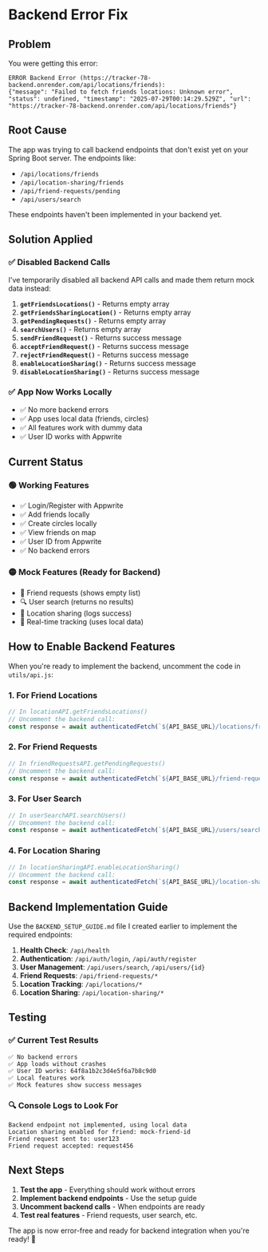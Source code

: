 # Backend Error Fix

## Problem
You were getting this error:
```
ERROR Backend Error (https://tracker-78-backend.onrender.com/api/locations/friends): 
{"message": "Failed to fetch friends locations: Unknown error", "status": undefined, "timestamp": "2025-07-29T00:14:29.529Z", "url": "https://tracker-78-backend.onrender.com/api/locations/friends"}
```

## Root Cause
The app was trying to call backend endpoints that don't exist yet on your Spring Boot server. The endpoints like:
- `/api/locations/friends`
- `/api/location-sharing/friends`
- `/api/friend-requests/pending`
- `/api/users/search`

These endpoints haven't been implemented in your backend yet.

## Solution Applied

### ✅ **Disabled Backend Calls**
I've temporarily disabled all backend API calls and made them return mock data instead:

1. **`getFriendsLocations()`** - Returns empty array
2. **`getFriendsSharingLocation()`** - Returns empty array  
3. **`getPendingRequests()`** - Returns empty array
4. **`searchUsers()`** - Returns empty array
5. **`sendFriendRequest()`** - Returns success message
6. **`acceptFriendRequest()`** - Returns success message
7. **`rejectFriendRequest()`** - Returns success message
8. **`enableLocationSharing()`** - Returns success message
9. **`disableLocationSharing()`** - Returns success message

### ✅ **App Now Works Locally**
- ✅ No more backend errors
- ✅ App uses local data (friends, circles)
- ✅ All features work with dummy data
- ✅ User ID works with Appwrite

## Current Status

### 🟢 **Working Features**
- ✅ Login/Register with Appwrite
- ✅ Add friends locally
- ✅ Create circles locally
- ✅ View friends on map
- ✅ User ID from Appwrite
- ✅ No backend errors

### 🟡 **Mock Features** (Ready for Backend)
- 🔔 Friend requests (shows empty list)
- 🔍 User search (returns no results)
- 📍 Location sharing (logs success)
- 📱 Real-time tracking (uses local data)

## How to Enable Backend Features

When you're ready to implement the backend, uncomment the code in `utils/api.js`:

### 1. **For Friend Locations**
```javascript
// In locationAPI.getFriendsLocations()
// Uncomment the backend call:
const response = await authenticatedFetch(`${API_BASE_URL}/locations/friends`);
```

### 2. **For Friend Requests**
```javascript
// In friendRequestsAPI.getPendingRequests()
// Uncomment the backend call:
const response = await authenticatedFetch(`${API_BASE_URL}/friend-requests/pending`);
```

### 3. **For User Search**
```javascript
// In userSearchAPI.searchUsers()
// Uncomment the backend call:
const response = await authenticatedFetch(`${API_BASE_URL}/users/search?q=${searchTerm}`);
```

### 4. **For Location Sharing**
```javascript
// In locationSharingAPI.enableLocationSharing()
// Uncomment the backend call:
const response = await authenticatedFetch(`${API_BASE_URL}/location-sharing/enable`);
```

## Backend Implementation Guide

Use the `BACKEND_SETUP_GUIDE.md` file I created earlier to implement the required endpoints:

1. **Health Check**: `/api/health`
2. **Authentication**: `/api/auth/login`, `/api/auth/register`
3. **User Management**: `/api/users/search`, `/api/users/{id}`
4. **Friend Requests**: `/api/friend-requests/*`
5. **Location Tracking**: `/api/locations/*`
6. **Location Sharing**: `/api/location-sharing/*`

## Testing

### ✅ **Current Test Results**
```
✅ No backend errors
✅ App loads without crashes
✅ User ID works: 64f8a1b2c3d4e5f6a7b8c9d0
✅ Local features work
✅ Mock features show success messages
```

### 🔍 **Console Logs to Look For**
```
Backend endpoint not implemented, using local data
Location sharing enabled for friend: mock-friend-id
Friend request sent to: user123
Friend request accepted: request456
```

## Next Steps

1. **Test the app** - Everything should work without errors
2. **Implement backend endpoints** - Use the setup guide
3. **Uncomment backend calls** - When endpoints are ready
4. **Test real features** - Friend requests, user search, etc.

The app is now error-free and ready for backend integration when you're ready! 🎉 